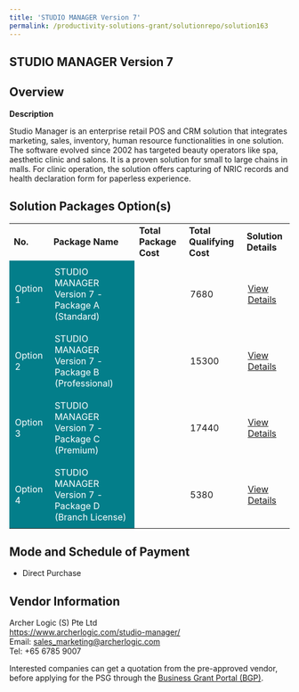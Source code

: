 ```yaml
---
title: 'STUDIO MANAGER Version 7'
permalink: /productivity-solutions-grant/solutionrepo/solution163
---
```


## STUDIO MANAGER Version 7

## Overview

**Description**

Studio Manager is an enterprise retail POS and CRM solution that integrates marketing, sales, inventory, human resource functionalities in one solution. The software evolved since 2002 has targeted beauty operators like spa, aesthetic clinic and salons. It is a proven solution for small to large chains in malls.
For clinic operation, the solution offers capturing of NRIC records and health declaration form for paperless experience.

## Solution Packages Option(s)

<table>
<tr>
<td><b>No.</b></td>
<td><b>Package Name</b></td>
<td><b>Total Package Cost</b></td>
<td><b>Total Qualifying Cost</b></td>
<td><b>Solution Details</b></td>
</tr>
<tr>
<td style='padding: 10px; background-color: #037E8A; color: #FFFFFF;'>Option 1</td>
<td style='padding: 10px; background-color: #037E8A; color: #FFFFFF;'>STUDIO MANAGER Version 7 - Package A (Standard)</td>
<td style='padding: 10px;'></td>
<td style='padding: 10px;'>7680</td>
<td style='padding: 10px;'><a href='https://www.gobusiness.gov.sg/images/psg/Archer_Logic_Annex_3_Part_1.pdf' target='_blank'>View Details</a></td>
</tr>
<tr>
<td style='padding: 10px; background-color: #037E8A; color: #FFFFFF;'>Option 2</td>
<td style='padding: 10px; background-color: #037E8A; color: #FFFFFF;'>STUDIO MANAGER Version 7 - Package B (Professional)</td>
<td style='padding: 10px;'></td>
<td style='padding: 10px;'>15300</td>
<td style='padding: 10px;'><a href='https://www.gobusiness.gov.sg/images/psg/Archer_Logic_Annex_3_Part_2.pdf' target='_blank'>View Details</a></td>
</tr>
<tr>
<td style='padding: 10px; background-color: #037E8A; color: #FFFFFF;'>Option 3</td>
<td style='padding: 10px; background-color: #037E8A; color: #FFFFFF;'>STUDIO MANAGER Version 7 - Package C (Premium)</td>
<td style='padding: 10px;'></td>
<td style='padding: 10px;'>17440</td>
<td style='padding: 10px;'><a href='https://www.gobusiness.gov.sg/images/psg/Archer_Logic_Annex_3_Part_3.pdf' target='_blank'>View Details</a></td>
</tr>
<tr>
<td style='padding: 10px; background-color: #037E8A; color: #FFFFFF;'>Option 4</td>
<td style='padding: 10px; background-color: #037E8A; color: #FFFFFF;'>STUDIO MANAGER Version 7 - Package D (Branch License)</td>
<td style='padding: 10px;'></td>
<td style='padding: 10px;'>5380</td>
<td style='padding: 10px;'><a href='https://www.gobusiness.gov.sg/images/psg/Archer_Logic_Annex_3_Part_4.pdf' target='_blank'>View Details</a></td>
</tr>
</table>

## Mode and Schedule of Payment

 - Direct Purchase

## Vendor Information

 Archer Logic (S) Pte Ltd<br>https://www.archerlogic.com/studio-manager/<br>Email: sales_marketing@archerlogic.com<br>Tel: +65 6785 9007

Interested companies can get a quotation from the pre-approved vendor, before applying for the PSG through the <a href='https://www.businessgrants.gov.sg/' target='_blank' rel='noopener'>Business Grant Portal (BGP)</a>.

<script src="/jquery/resize-tables.js"></script>
